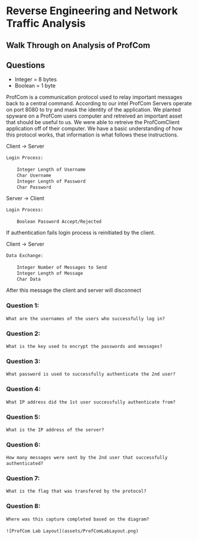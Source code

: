 # Reverse Engineering and Network Traffic Analysis

## Walk Through on Analysis of ProfCom


## Questions

* Integer = 8 bytes
* Boolean = 1 byte

ProfCom is a communication protocol used to relay important messages back to a central command. According to our intel ProfCom Servers operate on port 8080 to try and mask the identity of the application. We planted spyware on a ProfCom users computer and retreived an important asset that should be useful to us. We were able to retreive the ProfComClient application off of their computer. We have a basic understanding of how this protocol works, that information is what follows these instructions.

Client -> Server

	Login Process:

		Integer Length of Username
		Char Username
		Integer Length of Password
		Char Password

Server -> Client

	Login Process:

		Boolean Password Accept/Rejected 

If authentication fails login process is reinitiated by the client.

Client -> Server

	Data Exchange:

		Integer Number of Messages to Send
		Integer Length of Message
		Char Data

After this message the client and server will disconnect


### Question 1:

	What are the usernames of the users who successfully log in?

### Question 2:
	
	What is the key used to encrypt the passwords and messages?

### Question 3:

	What password is used to successfully authenticate the 2nd user?

### Question 4:

	What IP address did the 1st user successfully authenticate from?

### Question 5:

	What is the IP address of the server?

### Question 6:

	How many messages were sent by the 2nd user that successfully authenticated?

### Question 7:

	What is the flag that was transfered by the protocol?

### Question 8:
	
	Where was this capture completed based on the diagram?

	![ProfCom Lab Layout](assets/ProfComLabLayout.png)
